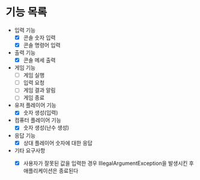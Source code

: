 # 기능 목록

- 입력 기능
  - [x] 콘솔 숫자 입력
  - [x] 콘솔 명령어 입력

- 출력 기능
  - [x] 콘솔 메세 출력

- 게임 기능
  - [ ] 게임 실행 
  - [ ] 입력 요청
  - [ ] 게임 결과 알림
  - [ ] 게임 종료

- 유저 플레이어 기능
  - [x] 숫자 생성(입력)
  
- 컴퓨터 플레이어 기능
  - [x] 숫자 생성(난수 생성)

- 응답 기능
  - [x] 상대 플레이어 숫자에 대한 응답

- 기타 요구사항
  - [x] 사용자가 잘못된 값을 입력한 경우 IllegalArgumentException을 발생시킨 후 애플리케이션은 종료된다

